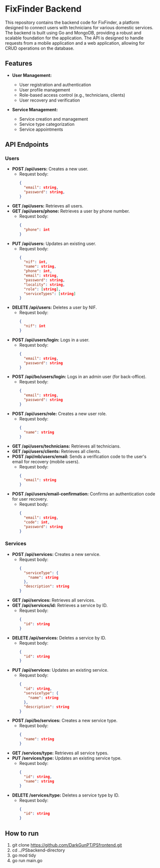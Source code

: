 # FixFinder Backend

This repository contains the backend code for FixFinder, a platform designed to connect users with technicians for various domestic services. The backend is built using Go and MongoDB, providing a robust and scalable foundation for the application. The API is designed to handle requests from a mobile application and a web application, allowing for CRUD operations on the database.

## Features

* **User Management:**
    * User registration and authentication
    * User profile management
    * Role-based access control (e.g., technicians, clients)
    * User recovery and verification

* **Service Management:**
    * Service creation and management
    * Service type categorization
    * Service appointments

## API Endpoints

### Users

* **POST /api/users:** Creates a new user.
    * Request body:
        ```json
        {
          "email": string,
          "password": string,
        }
        ```
* **GET /api/users:** Retrieves all users.
* **GET /api/users/phone:** Retrieves a user by phone number.
    * Request body:
        ```json
        {
          "phone": int
        }
        ```
* **PUT /api/users:** Updates an existing user.
    * Request body:
        ```json
        {
          "nif": int,
          "name": string,
          "phone": int,
          "email": string,
          "password": string,
          "locality": string,
          "role": [string],
          "serviceTypes": [string]
        }
        ```
* **DELETE /api/users:** Deletes a user by NIF.
    * Request body:
        ```json
        {
          "nif": int
        }
        ```
* **POST /api/users/login:** Logs in a user.
    * Request body:
        ```json
        {
          "email": string,
          "password": string
        }
        ```
* **POST /api/bo/users/login:** Logs in an admin user (for back-office).
    * Request body:
        ```json
        {
          "email": string,
          "password": string
        }
        ```
* **POST /api/users/role:** Creates a new user role.
    * Request body:
        ```json
        {
          "name": string
        }
        ```
* **GET /api/users/technicians:** Retrieves all technicians.
* **GET /api/users/clients:** Retrieves all clients.
* **POST /api/mb/users/email:** Sends a verification code to the user's email for recovery (mobile users).
    * Request body:
        ```json
        {
          "email": string
        }
        ```
* **POST /api/users/email-confirmation:** Confirms an authentication code for user recovery.
    * Request body:
        ```json
        {
          "email": string,
          "code": int,
          "password": string
        }
        ```

### Services

* **POST /api/services:** Creates a new service.
    * Request body:
        ```json
        {
          "serviceType": {
            "name": string
          },
          "description": string
        }
        ```
* **GET /api/services:** Retrieves all services.
* **GET /api/services/id:** Retrieves a service by ID.
    * Request body:
        ```json
        {
          "id": string
        }
        ```
* **DELETE /api/services:** Deletes a service by ID.
    * Request body:
        ```json
        {
          "id": string
        }
        ```
* **PUT /api/services:** Updates an existing service.
    * Request body:
        ```json
        {
          "id": string,
          "serviceType": {
            "name": string
          },
          "description": string
        }
        ```
* **POST /api/bo/services:** Creates a new service type.
    * Request body:
        ```json
        {
          "name": string
        }
        ```
* **GET /services/type:** Retrieves all service types.
* **PUT /services/type:** Updates an existing service type.
    * Request body:
        ```json
        {
          "id": string,
          "name": string
        }
        ```
* **DELETE /services/type:** Deletes a service type by ID.
    * Request body:
        ```json
        {
          "id": string
        }
        ```

## How to run

1. git clone https://github.com/DarkGunPT/PSfrontend.git
2. cd ../PSbackend-directory
3. go mod tidy
4. go run main.go